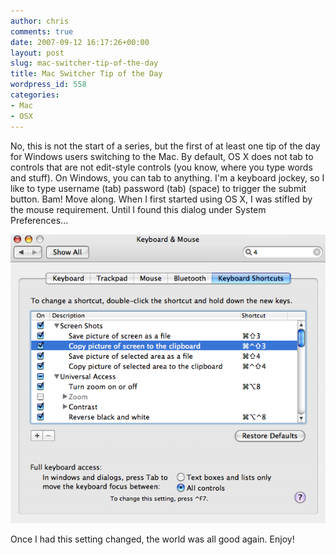 ```yaml
---
author: chris
comments: true
date: 2007-09-12 16:17:26+00:00
layout: post
slug: mac-switcher-tip-of-the-day
title: Mac Switcher Tip of the Day
wordpress_id: 558
categories:
- Mac
- OSX
---
```


No, this is not the start of a series, but the first of at least one tip of the day for Windows users switching to the Mac. By default, OS X does not tab to controls that are not edit-style controls (you know, where you type words and stuff). On Windows, you can tab to anything. I'm a keyboard jockey, so I like to type username (tab) password (tab) (space) to trigger the submit button. Bam! Move along. When I first started using OS X, I was stifled by the mouse requirement. Until I found this dialog under System Preferences...

![Keyboard System Preferences](/images/uploads/2007/09/picture-2.png)

Once I had this setting changed, the world was all good again. Enjoy!

